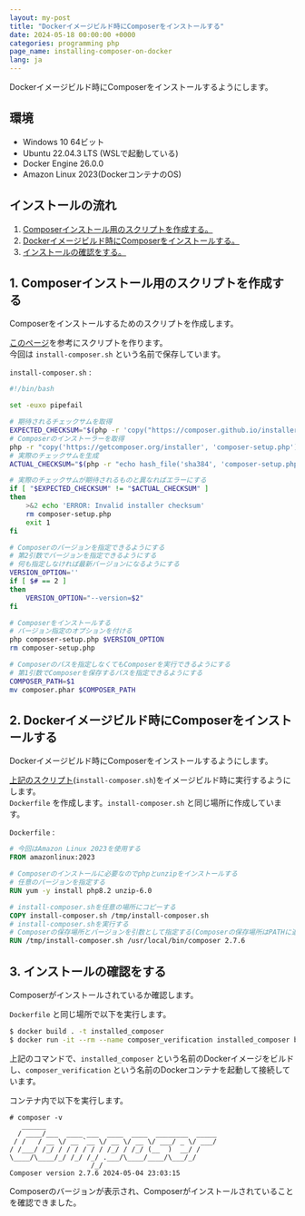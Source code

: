 ```yaml
---
layout: my-post
title: "Dockerイメージビルド時にComposerをインストールする"
date: 2024-05-18 00:00:00 +0000
categories: programming php
page_name: installing-composer-on-docker
lang: ja
---
```


Dockerイメージビルド時にComposerをインストールするようにします。

## 環境
- Windows 10 64ビット
- Ubuntu 22.04.3 LTS (WSLで起動している)
- Docker Engine 26.0.0
- Amazon Linux 2023(DockerコンテナのOS)

## インストールの流れ
1. [Composerインストール用のスクリプトを作成する。](#1-composerインストール用のスクリプトを作成する)
2. [Dockerイメージビルド時にComposerをインストールする。](#2-dockerイメージビルド時にcomposerをインストールする)
3. [インストールの確認をする。](#3-インストールの確認をする)

## 1. Composerインストール用のスクリプトを作成する
Composerをインストールするためのスクリプトを作成します。  

[このページ](https://getcomposer.org/doc/faqs/how-to-install-composer-programmatically.md)を参考にスクリプトを作ります。  
今回は `install-composer.sh` という名前で保存しています。

`install-composer.sh` :
```bash
#!/bin/bash

set -euxo pipefail

# 期待されるチェックサムを取得
EXPECTED_CHECKSUM="$(php -r 'copy("https://composer.github.io/installer.sig", "php://stdout");')"
# Composerのインストーラーを取得
php -r "copy('https://getcomposer.org/installer', 'composer-setup.php');"
# 実際のチェックサムを生成
ACTUAL_CHECKSUM="$(php -r "echo hash_file('sha384', 'composer-setup.php');")"

# 実際のチェックサムが期待されるものと異なればエラーにする
if [ "$EXPECTED_CHECKSUM" != "$ACTUAL_CHECKSUM" ]
then
    >&2 echo 'ERROR: Invalid installer checksum'
    rm composer-setup.php
    exit 1
fi

# Composerのバージョンを指定できるようにする
# 第2引数でバージョンを指定できるようにする
# 何も指定しなければ最新バージョンになるようにする
VERSION_OPTION=''
if [ $# == 2 ]
then
    VERSION_OPTION="--version=$2"
fi

# Composerをインストールする
# バージョン指定のオプションを付ける
php composer-setup.php $VERSION_OPTION
rm composer-setup.php

# Composerのパスを指定しなくてもComposerを実行できるようにする
# 第1引数でComposerを保存するパスを指定できるようにする
COMPOSER_PATH=$1
mv composer.phar $COMPOSER_PATH
```

## 2. Dockerイメージビルド時にComposerをインストールする
Dockerイメージビルド時にComposerをインストールするようにします。

[上記のスクリプト](#1-composerインストール用のスクリプトを作成する)(`install-composer.sh`)をイメージビルド時に実行するようにします。  
`Dockerfile` を作成します。`install-composer.sh` と同じ場所に作成しています。

`Dockerfile` :
```dockerfile
# 今回はAmazon Linux 2023を使用する
FROM amazonlinux:2023

# Composerのインストールに必要なのでphpとunzipをインストールする
# 任意のバージョンを指定する
RUN yum -y install php8.2 unzip-6.0

# install-composer.shを任意の場所にコピーする
COPY install-composer.sh /tmp/install-composer.sh
# install-composer.shを実行する
# Composerの保存場所とバージョンを引数として指定する(Composerの保存場所はPATHに追加されていればどこでもいい)
RUN /tmp/install-composer.sh /usr/local/bin/composer 2.7.6
```

## 3. インストールの確認をする
Composerがインストールされているか確認します。

`Dockerfile` と同じ場所で以下を実行します。

```bash
$ docker build . -t installed_composer
$ docker run -it --rm --name composer_verification installed_composer bash
```

上記のコマンドで、`installed_composer` という名前のDockerイメージをビルドし、`composer_verification` という名前のDockerコンテナを起動して接続しています。

コンテナ内で以下を実行します。

```
# composer -v
   ______
  / ____/___  ____ ___  ____  ____  ________  _____
 / /   / __ \/ __ `__ \/ __ \/ __ \/ ___/ _ \/ ___/
/ /___/ /_/ / / / / / / /_/ / /_/ (__  )  __/ /
\____/\____/_/ /_/ /_/ .___/\____/____/\___/_/
                    /_/
Composer version 2.7.6 2024-05-04 23:03:15
```

Composerのバージョンが表示され、Composerがインストールされていることを確認できました。